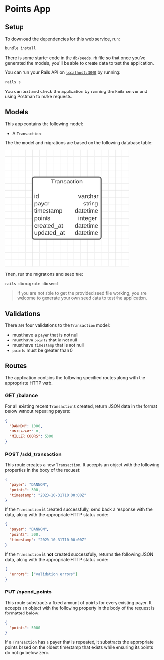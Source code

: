 # Points App

## Setup

To download the dependencies for this web service, run:

```sh
bundle install
```

There is some starter code in the `db/seeds.rb` file so that once you've
generated the models, you'll be able to create data to test the application.

You can run your Rails API on [`localhost:3000`](http://localhost:3000) by running:

```sh
rails s
```

You can test and check the application by running the Rails server and using Postman to make requests.

## Models

This app contains the following model:

- A `Transaction`

The the model and migrations are based on the following database table:

![domain diagram](domain.png)

Then, run the migrations and seed file:

```sh
rails db:migrate db:seed
```

> If you are not able to get the provided seed file working, you are welcome to
> generate your own seed data to test the application.

## Validations

There are four validations to the `Transaction` model:

- must have a `payer` that is not null
- must have `points` that is not null
- must have `timestamp` that is not null
- `points` must be greater than 0

## Routes

The application contains the following specified routes along with the appropriate HTTP verb.

### GET /balance

For all existing recent `Transaction`s created, return JSON data in the format below without repeating payers:

```json
{
  "DANNON": 1000,
  "UNILEVER": 0,
  "MILLER COORS": 5300
}
```

### POST /add_transaction

This route creates a new `Transaction`. It accepts an object with the following
properties in the body of the request:

```json
{
  "payer": "DANNON",
  "points": 300,
  "timestamp": "2020-10-31T10:00:00Z"
}
```

If the `Transaction` is created successfully, send back a response with the data, along with the appropriate HTTP status code:

```json
{
  "payer": "DANNON",
  "points": 300,
  "timestamp": "2020-10-31T10:00:00Z"
}
```

If the `Transaction` is **not** created successfully, returns the following
JSON data, along with the appropriate HTTP status code:

```json
{
  "errors": ["validation errors"]
}
```

### PUT /spend_points

This route substracts a fixed amount of points for every existing payer. It accepts an object with the following property in the body of the request is formatted below:

```json
{
  "points": 5000
}
```

If a `Transaction` has a payer that is repeated, it substracts the appropriate points based on the oldest timestamp that exists while ensuring its points do not go below zero.
